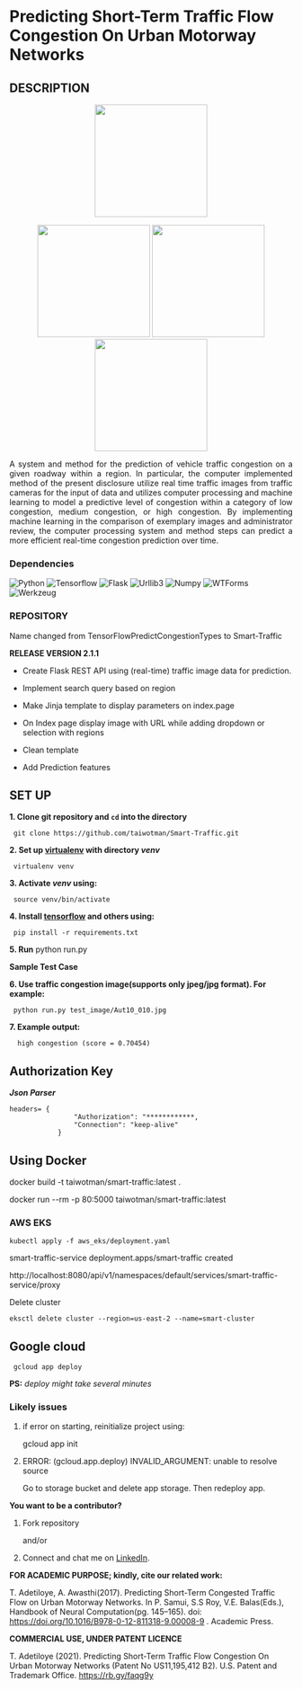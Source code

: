 # Predicting Short-Term Traffic Flow Congestion On Urban Motorway Networks

## DESCRIPTION 
<p align="center"> 
 <img width="200" height="200" src="https://github.com/taiwotman/TensorflowPredictCongestionTypes/blob/master/miscellanous/smart-traffic.png"></p>
 <p align="center">
<img width="200" height="200" src="https://github.com/taiwotman/TensorflowPredictCongestionTypes/blob/master/miscellanous/high-congestion.png">
 <img width="200" height="200" src="https://github.com/taiwotman/TensorflowPredictCongestionTypes/blob/master/miscellanous/medium-congestion.png">
 <img width="200" height="200" src="https://github.com/taiwotman/TensorflowPredictCongestionTypes/blob/master/miscellanous/low-congestion.png">
</p>

<p align="justify">
A system and method for the prediction of vehicle traffic congestion on a given roadway within a region. In particular, the computer implemented method of the present disclosure utilize real time traffic images from traffic cameras for the input of data and utilizes computer processing and machine learning to model a predictive level of congestion within a category of low congestion, medium congestion, or high congestion. By implementing machine learning in the comparison of exemplary images and administrator review, the computer processing system and method steps can predict a more efficient real-time congestion prediction over time.
</p>

### Dependencies
![Python](https://img.shields.io/badge/Python-v3.7-blue.svg?logo=python&longCache=true&logoColor=white&colorB=5e81ac&style=flat-square&colorA=4c566a)
![Tensorflow](https://img.shields.io/badge/Tensorflow-v2.5.0rc0-blue.svg?longCache=true&logo=python&style=flat-square&logoColor=white&colorB=5e81ac&colorA=4c566a)
![Flask](https://img.shields.io/badge/Flask-v1.1.1-blue.svg?longCache=true&logo=flask&style=flat-square&logoColor=white&colorB=5e81ac&colorA=4c566a)
![Urllib3](https://img.shields.io/badge/Urllib3-v1.24.3-blue.svg?longCache=true&logo=python&style=flat-square&logoColor=white&colorB=5e81ac&colorA=4c566a)
![Numpy](https://img.shields.io/badge/Numpy-v1.13.3-blue.svg?longCache=true&logo=python&style=flat-square&logoColor=white&colorB=5e81ac&colorA=4c566a)
![WTForms](https://img.shields.io/badge/WTForms-v2.1-blue.svg?longCache=true&logo=python&style=flat-square&logoColor=white&colorB=5e81ac&colorA=4c566a)
![Werkzeug](https://img.shields.io/badge/Werkzeug-v0.7-blue.svg?longCache=true&logo=python&style=flat-square&logoColor=white&colorB=5e81ac&colorA=4c566a)

### REPOSITORY
Name changed from TensorFlowPredictCongestionTypes to Smart-Traffic

**RELEASE VERSION 2.1.1**

- Create Flask REST API using (real-time) traffic image  data for prediction.

- Implement search query based on region
      
- Make Jinja template to display parameters on index.page 

- On Index page display image with URL while adding dropdown or selection with regions

- Clean template
      
- Add Prediction features


## SET UP

**1. Clone git repository and `cd` into the directory**

     git clone https://github.com/taiwotman/Smart-Traffic.git

**2. Set up [virtualenv](https://virtualenv.pypa.io/en/stable/) with directory _venv_** 

     virtualenv venv

**3. Activate _venv_ using:**

     source venv/bin/activate

**4. Install [tensorflow](https://www.tensorflow.org) and others using:**

     pip install -r requirements.txt
 
**5. Run**
     python run.py

__Sample Test Case__

**6. Use  traffic congestion image(supports only jpeg/jpg format). For example:**

     python run.py test_image/Aut10_010.jpg
     
**7. Example output:**

      high congestion (score = 0.70454)

## Authorization Key
***Json Parser***

    headers= {
                    "Authorization": "************,
                    "Connection": "keep-alive" 
                }


      
## Using Docker

   docker build -t taiwotman/smart-traffic:latest .

   docker run --rm -p 80:5000 taiwotman/smart-traffic:latest 

### AWS EKS

    kubectl apply -f aws_eks/deployment.yaml 

smart-traffic-service  deployment.apps/smart-traffic created

http://localhost:8080/api/v1/namespaces/default/services/smart-traffic-service/proxy

Delete cluster

    eksctl delete cluster --region=us-east-2 --name=smart-cluster


## Google cloud

     gcloud app deploy

**PS:** _deploy might take several minutes_

### Likely issues

1. if error on starting, reinitialize project using:

     gcloud app init

2. ERROR: (gcloud.app.deploy) INVALID_ARGUMENT: unable to resolve source

   Go to storage bucket and delete app storage. Then redeploy app.


**You want to be a contributor?** 
1. Fork repository

     and/or

2. Connect and chat me on [LinkedIn](https://www.linkedin.com/in/taiwo-o-adetiloye-505a8023/).

**FOR ACADEMIC PURPOSE; kindly, cite our related work:**

 T. Adetiloye, A. Awasthi(2017). Predicting Short-Term Congested Traffic Flow on Urban Motorway Networks. 
 In P. Samui, S.S Roy, V.E. Balas(Eds.), Handbook of Neural Computation(pg. 145–165).
 doi: https://doi.org/10.1016/B978-0-12-811318-9.00008-9 . Academic Press.

**COMMERCIAL USE, UNDER PATENT LICENCE**

 T. Adetiloye (2021). Predicting Short-Term Traffic Flow Congestion On Urban Motorway Networks (Patent No US11,195,412 B2). U.S. Patent and Trademark Office. 
 https://rb.gy/faqg9y
